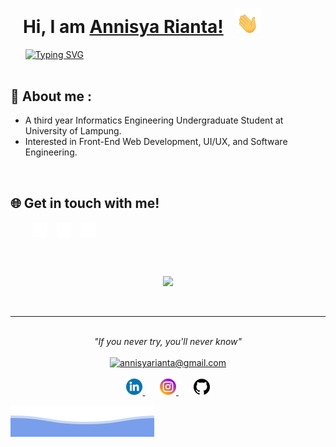 <!-- Annisya Rianta - README Profiles -->

<div>
	<h1>&nbsp &nbspHi, I am <a href="https://annisyarianta.github.io" target="_blank">Annisya Rianta!</a>
	&nbsp 
	<img src="https://github.com/annisyarianta/annisyarianta/blob/master/assets/GIF/wavehand.gif" width="40px"/></h1>
</div>

<div>
	&nbsp &nbsp &nbsp
	<a href="https://git.io/typing-svg" target="_blank">
		<img src="https://readme-typing-svg.herokuapp.com?font=Helvetica&color=58A6FF&vCenter=true&lines=Code+with+passion,+design+with+purpose.;Turning+ideas+into+interactive+realities.;" alt="Typing SVG"/>
	</a>
</div>

<br/>

## 📖 About me :

-   A third year Informatics Engineering Undergraduate Student at University of Lampung.
-   Interested in Front-End Web Development, UI/UX, and Software Engineering.

<br/>


## 🌐 Get in touch with me!

&nbsp;&nbsp;&nbsp;&nbsp;&nbsp;&nbsp;&nbsp;&nbsp;
<a href="https://annisyarianta.github.io" target="_blank"><img align="center" width="23px" src="https://github.com/Aakarsh-B/trying-repos/blob/master/www.svg" /></a>&nbsp;&nbsp;&nbsp;
<a href="https://www.linkedin.com/in/annisyarianta/" target="_blank"><img align="center" alt="Aakarsh B | LinkedIn" width="22px" src="https://github.com/Aakarsh-B/trying-repos/blob/master/linkedin.svg" /></a>&nbsp;&nbsp;&nbsp;
<a href="https://instagram.com/ichariantaa" target="_blank"><img align="center" alt="Aakarsh B | Instagram" width="25px" src="https://github.com/Aakarsh-B/trying-repos/blob/master/insta.svg" /></a>



<br />
<br/>


<div align="center">
	
 ![](https://github-readme-streak-stats.herokuapp.com/?user=annisyarianta&theme=dark&hide_border=false)
	
</div>

<br/>


---

<br/>

<div align="center">
  <i>"If you never try, you'll never know"</i>
</div>

<br/>

<div align="center">
	<a href="mailto:annisyarianta@gmail.com" target="_blank">
		<img src="https://img.shields.io/badge/annisyarianta@gmail.com-0078D4?style=for-the-badge&logo=microsoft-outlook&logoColor=white" alt="annisyarianta@gmail.com"/>
	</a>
</div>

<br/>

<div align="center">
	<a href="https://www.linkedin.com/in/annisyarianta" target="_blank" style="margin: 0 auto"> 
		<img src="https://github.com/annisyarianta/annisyarianta/blob/master/assets/Icons/LinkedIn.png" alt="LinkedIn"/>
	</a>
	&nbsp &nbsp &nbsp
	<a href="https://www.instagram.com/ichariantaa/" target="_blank" style="margin: 0 auto">
		<img src="https://github.com/annisyarianta/annisyarianta/blob/master/assets/Icons/Instagram.png" alt="Instagram"/>
	</a>
	&nbsp &nbsp &nbsp
	<a href="https://github.com/annisyarianta" target="_blank" style="margin: 0 auto"> 
		<img src="https://github.com/annisyarianta/annisyarianta/blob/master/assets/Icons/Github.png" alt="Github"/>
	</a>
</div>

![Bottom Animation](https://github.com/annisyarianta/annisyarianta/blob/master/assets/bottom_header.svg?raw=true)

